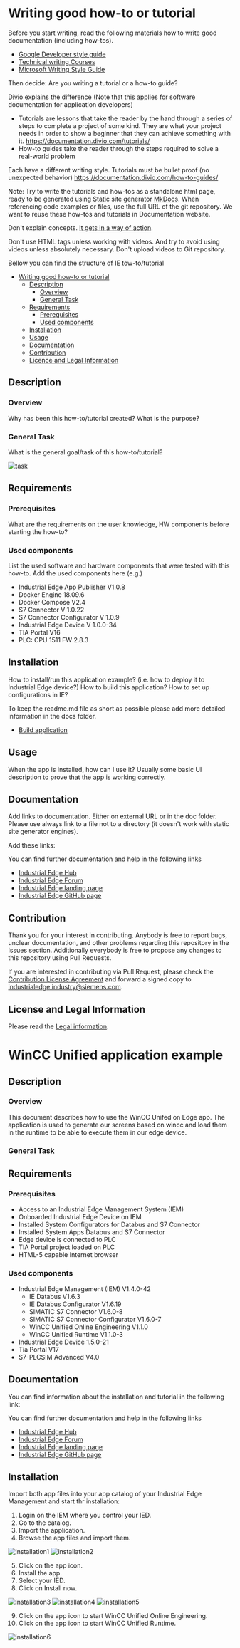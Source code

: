 # Writing good how-to or tutorial

Before you start writing, read the following materials how to write good documentation (including how-tos).

* [Google Developer style guide](https://developers.google.com/style)
* [Technical writing Courses](https://developers.google.com/tech-writing)
* [Microsoft Writing Style Guide](https://docs.microsoft.com/cs-cz/style-guide/welcome/)

Then decide: Are you writing a tutorial or a how-to guide?

[Divio](https://documentation.divio.com/) explains the difference  (Note that this applies for software documentation for application developers)

* Tutorials are lessons that take the reader by the hand through a series of steps to complete a project of some kind. They are what your project needs in order to show a beginner that they can achieve something with it. https://documentation.divio.com/tutorials/
* How-to guides take the reader through the steps required to solve a real-world problem

Each have a different writing style. Tutorials must be bullet proof (no unexpected behavior) https://documentation.divio.com/how-to-guides/

Note: Try to write the tutorials and how-tos as a standalone html page, ready to be generated using Static site generator [MkDocs](https://www.mkdocs.org/). When referencing code examples or files, use the full URL of the git repository. We want to reuse these how-tos and tutorials in Documentation website.

Don't explain concepts. [It gets in a way of action](https://documentation.divio.com/how-to-guides/#don-t-explain-concepts).  

Don't use HTML tags unless working with videos. And try to avoid using videos unless absolutely necessary. Don't upload videos to Git repository.

Bellow you can find the structure of IE tow-to/tutorial

- [Writing good how-to or tutorial](#writing-good-how-to-or-tutorial)
  - [Description](#description)
    - [Overview](#overview)
    - [General Task](#general-task)
  - [Requirements](#requirements)
    - [Prerequisites](#prerequisites)
    - [Used components](#used-components)
  - [Installation](#installation)
  - [Usage](#usage)
  - [Documentation](#documentation)
  - [Contribution](#contribution)
  - [Licence and Legal Information](#licence-and-legal-information)

## Description

### Overview

Why has been this how-to/tutorial created? What is the purpose?

### General Task

What is the general goal/task of this how-to/tutorial?

![task](docs/graphics/example_graphic.png)

## Requirements

### Prerequisites

What are the requirements on the user knowledge, HW components before starting the how-to?

### Used components

List the used software and hardware components that were tested with this how-to.
Add the used components here (e.g.)

* Industrial Edge App Publisher V1.0.8
* Docker Engine 18.09.6
* Docker Compose V2.4
* S7 Connector V 1.0.22
* S7 Connector Configurator V 1.0.9
* Industrial Edge Device V 1.0.0-34
* TIA Portal V16
* PLC: CPU 1511 FW 2.8.3

## Installation

How to install/run this application example? (i.e. how to deploy it to Industrial Edge device?) How to build this application? How to set up configurations in IE?

To keep the readme.md file as short as possible please add more detailed information in the docs folder.

* [Build application](docs/Installation.md#build-application)

## Usage

When the app is installed, how can I use it? Usually some basic UI description to prove that the app is working correctly.

## Documentation

Add links to documentation. Either on external URL or in the doc folder. Please use always link to a file not to a directory (it doesn't work with static site generator engines).

Add these links:

You can find further documentation and help in the following links

* [Industrial Edge Hub](https://iehub.eu1.edge.siemens.cloud/#/documentation)
* [Industrial Edge Forum](https://www.siemens.com/industrial-edge-forum)
* [Industrial Edge landing page](https://new.siemens.com/global/en/products/automation/topic-areas/industrial-edge/simatic-edge.html)
* [Industrial Edge GitHub page](https://github.com/industrial-edge)

## Contribution

Thank you for your interest in contributing. Anybody is free to report bugs, unclear documentation, and other problems regarding this repository in the Issues section.
Additionally everybody is free to propose any changes to this repository using Pull Requests.

If you are interested in contributing via Pull Request, please check the [Contribution License Agreement](Siemens_CLA_1.1.pdf) and forward a signed copy to [industrialedge.industry@siemens.com](mailto:industrialedge.industry@siemens.com?subject=CLA%20Agreement%20Industrial-Edge).

## License and Legal Information

Please read the [Legal information](LICENSE.txt).


# WinCC Unified application example

## Description
### Overview
This document describes how to use the WinCC Unifed on Edge app. The application is used to generate our screens based on wincc and load them in the runtime to be able to execute them in our edge device.

### General Task

## Requirements

### Prerequisites

-	Access to an Industrial Edge Management System (IEM)
-	Onboarded Industrial Edge Device on IEM
-	Installed System Configurators for Databus and S7 Connector
-	Installed System Apps Databus and S7 Connector
-	Edge device is connected to PLC
-	TIA Portal project loaded on PLC
-	HTML-5 capable Internet browser

### Used components

- Industrial Edge Management (IEM) V1.4.0-42
  - IE Databus V1.6.3
  - IE Databus Configurator V1.6.19
  - SIMATIC S7 Connector V1.6.0-8
  - SIMATIC S7 Connector Configurator V1.6.0-7
  - WinCC Unified Online Engineering V1.1.0
  - WinCC Unified Runtime V1.1.0-3
-	Industrial Edge Device 1.5.0-21
-	Tia Portal V17
-	S7-PLCSIM Advanced V4.0

## Documentation

You can find information about the installation and tutorial in the following link:



You can find further documentation and help in the following links

* [Industrial Edge Hub](https://iehub.eu1.edge.siemens.cloud/#/documentation)
* [Industrial Edge Forum](https://www.siemens.com/industrial-edge-forum)
* [Industrial Edge landing page](https://new.siemens.com/global/en/products/automation/topic-areas/industrial-edge/simatic-edge.html)
* [Industrial Edge GitHub page](https://github.com/industrial-edge)

## Installation

Import both app files into your app catalog of your Industrial Edge Management and start thr installation:
1.	Login on the IEM where you control your IED.
2.	Go to the catalog.
3.	Import the application.
4.	Browse the app files and import them.

  ![installation1](docs/graphics/installation1.PNG)
  ![installation2](docs/graphics/installation2.PNG)


5.  Click on the app icon.
6.  Install the app.
7.  Select your IED.
8.  Click on Install now.

  ![installation3](docs/graphics/installation3.PNG)
  ![installation4](docs/graphics/installation4.PNG)
  ![installation5](docs/graphics/installation5.PNG)


9.	Click on the app icon to start WinCC Unified Online Engineering.
10.	Click on the app icon to start WinCC Unified Runtime.

  ![installation6](docs/graphics/installation6.JPG)
